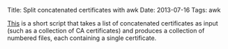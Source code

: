 Title: Split concatenated certificates with awk
Date: 2013-07-16
Tags: awk

[This][] is a short script that takes a list of concatenated
certificates as input (such as a collection of CA certificates) and
produces a collection of numbered files, each containing a single
certificate.

<script src="https://gist.github.com/larsks/6008833.js"></script>

[this]: https://gist.github.com/larsks/6008833


